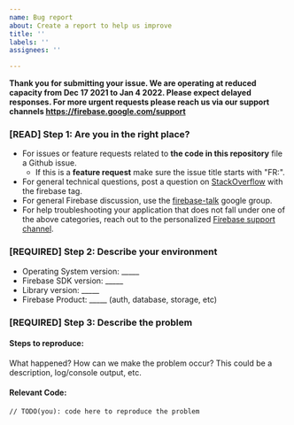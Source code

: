 ```yaml
---
name: Bug report
about: Create a report to help us improve
title: ''
labels: ''
assignees: ''

---
```


**Thank you for submitting your issue. We are operating at reduced capacity from Dec 17 2021 to Jan 4 2022. Please expect delayed responses. For more urgent requests please reach us via our support channels https://firebase.google.com/support**

### [READ] Step 1: Are you in the right place?

  * For issues or feature requests related to __the code in this repository__
    file a Github issue.
    * If this is a __feature request__ make sure the issue title starts with "FR:".
  * For general technical questions, post a question on [StackOverflow](http://stackoverflow.com/)
    with the firebase tag.
  * For general Firebase discussion, use the [firebase-talk](https://groups.google.com/forum/#!forum/firebase-talk)
    google group.
  * For help troubleshooting your application that does not fall under one
    of the above categories, reach out to the personalized
    [Firebase support channel](https://firebase.google.com/support/).

### [REQUIRED] Step 2: Describe your environment

  * Operating System version: _____
  * Firebase SDK version: _____
  * Library version: _____
  * Firebase Product: _____ (auth, database, storage, etc)

### [REQUIRED] Step 3: Describe the problem

#### Steps to reproduce:

What happened? How can we make the problem occur?
This could be a description, log/console output, etc.

#### Relevant Code:

```
// TODO(you): code here to reproduce the problem
```
